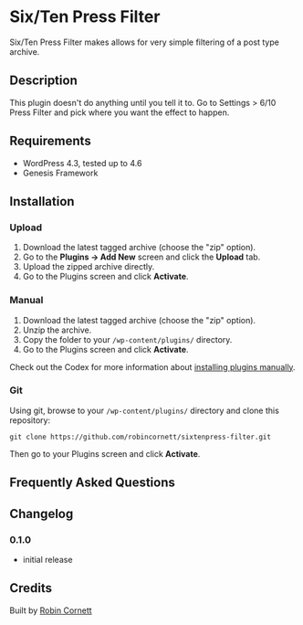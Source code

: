# Six/Ten Press Filter

Six/Ten Press Filter makes allows for very simple filtering of a post type archive.

## Description

This plugin doesn't do anything until you tell it to. Go to Settings > 6/10 Press Filter and pick where you want the effect to happen.


## Requirements
* WordPress 4.3, tested up to 4.6
* Genesis Framework

## Installation

### Upload

1. Download the latest tagged archive (choose the "zip" option).
2. Go to the __Plugins -> Add New__ screen and click the __Upload__ tab.
3. Upload the zipped archive directly.
4. Go to the Plugins screen and click __Activate__.

### Manual

1. Download the latest tagged archive (choose the "zip" option).
2. Unzip the archive.
3. Copy the folder to your `/wp-content/plugins/` directory.
4. Go to the Plugins screen and click __Activate__.

Check out the Codex for more information about [installing plugins manually](http://codex.wordpress.org/Managing_Plugins#Manual_Plugin_Installation).

### Git

Using git, browse to your `/wp-content/plugins/` directory and clone this repository:

`git clone https://github.com/robincornett/sixtenpress-filter.git`

Then go to your Plugins screen and click __Activate__.

## Frequently Asked Questions

## Changelog

### 0.1.0
* initial release

## Credits

Built by [Robin Cornett](https://robincornett.com/)
